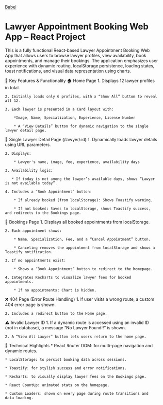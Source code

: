 [Babel](https://babeljs.io/) 

# Lawyer Appointment Booking Web App – React Project

This is a fully functional React-based Lawyer Appointment Booking Web App that allows users to browse lawyer profiles, view availability, book appointments, and manage their bookings. The application emphasizes user experience with dynamic routing, localStorage persistence, loading states, toast notifications, and visual data representation using charts.


🔧 Key Features & Functionality
🏠 Home Page
    1. Displays 12 lawyer profiles in total.

    2. Initially loads only 6 profiles, with a “Show All” button to reveal all 12.

    3. Each lawyer is presented in a Card layout with:

        *Image, Name, Specialization, Experience, License Number

        * A “View Details” button for dynamic navigation to the single lawyer detail page.

👤 Single Lawyer Detail Page (/lawyer/:id)
    1. Dynamically loads lawyer details using URL parameters.

    2. Displays:

        * Lawyer's name, image, fee, experience, availability days

    3. Availability logic:

       * If today is not among the lawyer’s available days, shows “Lawyer is not available today”.

    4. Includes a “Book Appointment” button:

        * If already booked (from localStorage): Shows Toastify warning.

        * If not booked: Saves to localStorage, shows Toastify success, and redirects to the Bookings page.

📅 Bookings Page
    1. Displays all booked appointments from localStorage.

    2. Each appointment shows:

        * Name, Specialization, Fee, and a “Cancel Appointment” button.

        * Canceling removes the appointment from localStorage and shows a Toastify notification.

    3. If no appointments exist:

        * Shows a “Book Appointment” button to redirect to the homepage.

    4. Integrates Recharts to visualize lawyer fees for booked appointments.

        * If no appointments: Chart is hidden.

❌ 404 Page (Error Route Handling)
    1. If user visits a wrong route, a custom 404 error page is shown.

    2. Includes a redirect button to the Home page.

⚠️ Invalid Lawyer ID
    1. If a dynamic route is accessed using an invalid ID (not in database), a message “No Lawyer Found!!” is shown.

    2. A “View All Lawyer” button lets users return to the home page.

🚀 Technical Highlights
    * React Router DOM: for multi-page navigation and dynamic routes.

    * LocalStorage: to persist booking data across sessions.

    * Toastify: for stylish success and error notifications.

    * Recharts: to visually display lawyer fees on the Bookings page.

    * React CountUp: animated stats on the homepage.

    * Custom Loaders: shown on every page during route transitions and data loading.